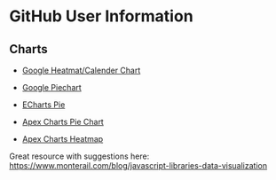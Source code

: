 # GitHub User Information

## Charts

- [Google Heatmat/Calender Chart]
- [Google Piechart]

- [ECharts Pie]

- [Apex Charts Pie Chart]
- [Apex Charts Heatmap]

Great resource with suggestions here:
https://www.monterail.com/blog/javascript-libraries-data-visualization

<!-- Links -->

[google heatmat/calender chart]:
  https://developers.google.com/chart/interactive/docs/gallery/calendar
[google piechart]:
  https://developers.google.com/chart/interactive/docs/gallery/piechart#donut
[echarts pie]:
  https://echarts.apache.org/examples/en/editor.html?c=pie-doughnut
[apex charts pie chart]:
  https://apexcharts.com/docs/chart-types/pie-donut/
[apex charts heatmap]:
  https://apexcharts.com/docs/chart-types/heatmap-chart/
